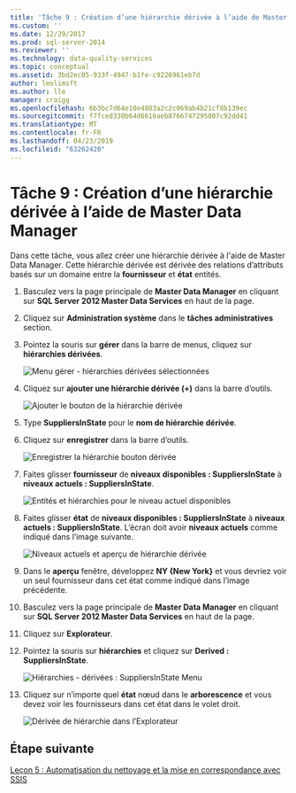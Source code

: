 ```yaml
---
title: 'Tâche 9 : Création d’une hiérarchie dérivée à l’aide de Master Data Manager | Microsoft Docs'
ms.custom: ''
ms.date: 12/29/2017
ms.prod: sql-server-2014
ms.reviewer: ''
ms.technology: data-quality-services
ms.topic: conceptual
ms.assetid: 3bd2ec05-933f-4947-b1fe-c9226961eb7d
author: leolimsft
ms.author: lle
manager: craigg
ms.openlocfilehash: 6b3bc7d64e10e4803a2c2c069ab4b21cf8b139ec
ms.sourcegitcommit: f7fced330b64d6616aeb8766747295807c92dd41
ms.translationtype: MT
ms.contentlocale: fr-FR
ms.lasthandoff: 04/23/2019
ms.locfileid: "63262420"
---
```

# <a name="task-9-creating-a-derived-hierarchy-using-master-data-manager"></a>Tâche 9 : Création d’une hiérarchie dérivée à l’aide de Master Data Manager
  Dans cette tâche, vous allez créer une hiérarchie dérivée à l'aide de Master Data Manager. Cette hiérarchie dérivée est dérivée des relations d’attributs basés sur un domaine entre la **fournisseur** et **état** entités.  
  
1.  Basculez vers la page principale de **Master Data Manager** en cliquant sur **SQL Server 2012 Master Data Services** en haut de la page.  
  
2.  Cliquez sur **Administration système** dans le **tâches administratives** section.  
  
3.  Pointez la souris sur **gérer** dans la barre de menus, cliquez sur **hiérarchies dérivées**.  
  
     ![Menu gérer - hiérarchies dérivées sélectionnées](../../2014/tutorials/media/et-creatingaderivedhierarchyusingmdm-01.jpg "Menu gérer - hiérarchies dérivées sélectionnées")  
  
4.  Cliquez sur **ajouter une hiérarchie dérivée (+)** dans la barre d’outils.  
  
     ![Ajouter le bouton de la hiérarchie dérivée](../../2014/tutorials/media/et-creatingaderivedhierarchyusingmdm-02.jpg "ajouter le bouton de la hiérarchie dérivée")  
  
5.  Type **SuppliersInState** pour le **nom de hiérarchie dérivée**.  
  
6.  Cliquez sur **enregistrer** dans la barre d’outils.  
  
     ![Enregistrer la hiérarchie bouton dérivée](../../2014/tutorials/media/et-creatingaderivedhierarchyusingmdm-03.jpg "enregistrer la bouton de la hiérarchie dérivée")  
  
7.  Faites glisser **fournisseur** de **niveaux disponibles : SuppliersInState** à **niveaux actuels : SuppliersInState**.  
  
     ![Entités et hiérarchies pour le niveau actuel disponibles](../../2014/tutorials/media/et-creatingaderivedhierarchyusingmdm-04.jpg "entités et hiérarchies pour le niveau actuel disponibles")  
  
8.  Faites glisser **état** de **niveaux disponibles : SuppliersInState** à **niveaux actuels : SuppliersInState**. L’écran doit avoir **niveaux actuels** comme indiqué dans l’image suivante.  
  
     ![Niveaux actuels et aperçu de hiérarchie dérivée](../../2014/tutorials/media/et-creatingaderivedhierarchyusingmdm-05.jpg "niveaux actuels et aperçu de hiérarchie dérivée")  
  
9. Dans le **aperçu** fenêtre, développez **NY {New York}** et vous devriez voir un seul fournisseur dans cet état comme indiqué dans l’image précédente.  
  
10. Basculez vers la page principale de **Master Data Manager** en cliquant sur **SQL Server 2012 Master Data Services** en haut de la page.  
  
11. Cliquez sur **Explorateur**.  
  
12. Pointez la souris sur **hiérarchies** et cliquez sur **Derived : SuppliersInState**.  
  
     ![Hiérarchies - dérivées : SuppliersInState Menu](../../2014/tutorials/media/et-creatingaderivedhierarchyusingmdm-06.jpg "hiérarchies - dérivées : SuppliersInState Menu")  
  
13. Cliquez sur n’importe quel **état** nœud dans le **arborescence** et vous devez voir les fournisseurs dans cet état dans le volet droit.  
  
     ![Dérivée de hiérarchie dans l’Explorateur](../../2014/tutorials/media/et-creatingaderivedhierarchyusingmdm-07.jpg "dérivée de hiérarchie dans l’Explorateur")  
  
## <a name="next-step"></a>Étape suivante  
 [Leçon 5 : Automatisation du nettoyage et la mise en correspondance avec SSIS](../../2014/tutorials/lesson-5-automating-the-cleansing-and-matching-using-ssis.md)  
  
  
